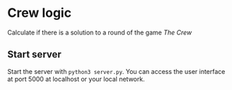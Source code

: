 # Crew logic

Calculate if there is a solution to a round of the game *The Crew*

## Start server
Start the server with `python3 server.py`.
You can access the user interface at port 5000 at localhost or your local network.